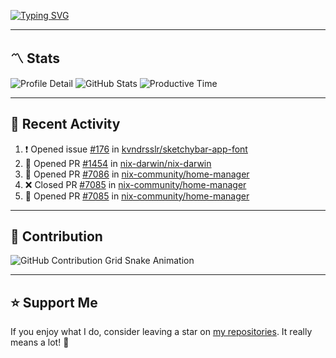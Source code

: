[![Typing SVG](https://readme-typing-svg.demolab.com?font=&duration=2500&pause=100&center=true&vCenter=true&multiline=true&width=1000&height=60&lines=Hi+There!;Welcome+to+my+Github+profile+%F0%9F%91%8B)](https://git.io/typing-svg)

---

## 〽️ Stats

![Profile Detail](http://github-profile-summary-cards.vercel.app/api/cards/profile-details?username=phucleeuwu&theme=transparent)
![GitHub Stats](http://github-profile-summary-cards.vercel.app/api/cards/stats?username=phucleeuwu&theme=transparent)
![Productive Time](http://github-profile-summary-cards.vercel.app/api/cards/productive-time?username=phucleeuwu&theme=transparent&utcOffset=8)

---

## 📝 Recent Activity

<!--START_SECTION:activity-->
1. ❗ Opened issue [#176](https://github.com/kvndrsslr/sketchybar-app-font/issues/176) in [kvndrsslr/sketchybar-app-font](https://github.com/kvndrsslr/sketchybar-app-font)
2. 💪 Opened PR [#1454](https://github.com/nix-darwin/nix-darwin/pull/1454) in [nix-darwin/nix-darwin](https://github.com/nix-darwin/nix-darwin)
3. 💪 Opened PR [#7086](https://github.com/nix-community/home-manager/pull/7086) in [nix-community/home-manager](https://github.com/nix-community/home-manager)
4. ❌ Closed PR [#7085](https://github.com/nix-community/home-manager/pull/7085) in [nix-community/home-manager](https://github.com/nix-community/home-manager)
5. 💪 Opened PR [#7085](https://github.com/nix-community/home-manager/pull/7085) in [nix-community/home-manager](https://github.com/nix-community/home-manager)
<!--END_SECTION:activity-->

<!--START_SECTION:waka-->
<!--END_SECTION:waka-->

---

## 🐍 Contribution

<picture>
  <source media="(prefers-color-scheme: dark)" srcset="https://raw.githubusercontent.com/phucleeuwu/phucleeuwu/output/github-contribution-grid-snake-dark.svg">
  <source media="(prefers-color-scheme: light)" srcset="https://raw.githubusercontent.com/phucleeuwu/phucleeuwu/output/github-contribution-grid-snake.svg">
  <img alt="GitHub Contribution Grid Snake Animation" src="https://raw.githubusercontent.com/phucleeuwu/phucleeuwu/output/github-contribution-grid-snake.svg">
</picture>

---

## ⭐ Support Me

If you enjoy what I do, consider leaving a star on [my repositories](https://github.com/phucleeuwu?tab=repositories&type=source). It really means a lot! 💙
